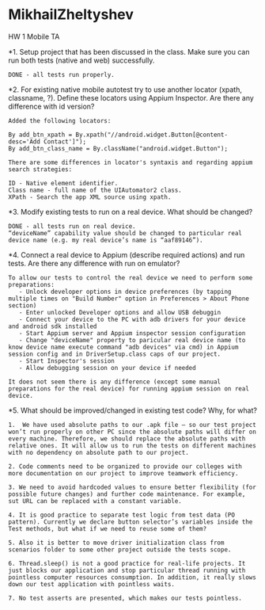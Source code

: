 # MikhailZheltyshev
HW 1 Mobile TA

*1.	Setup project that has been discussed in the class. Make sure you can run both tests (native and web) successfully.
    
    DONE - all tests run properly.

*2.	For existing native mobile autotest try to use another locator (xpath, classname, ?). Define these locators using Appium Inspector. Are there any difference with id version?
   
    Added the following locators:

    By add_btn_xpath = By.xpath("//android.widget.Button[@content-desc='Add Contact']");
    By add_btn_class_name = By.className("android.widget.Button");
    
    There are some differences in locator's syntaxis and regarding appium search strategies:
    
    ID - Native element identifier.
    Class name - full name of the UIAutomator2 class.
    XPath - Search the app XML source using xpath.

*3.	Modify existing tests to run on a real device. What should be changed? 

    DONE - all tests run on real device. 
    “deviceName” capability value should be changed to particular real device name (e.g. my real device’s name is “aaf89146”).

*4.	Connect a real device to Appium (describe required actions) and run tests. Are there any difference with run on emulator?
    
    To allow our tests to control the real device we need to perform some preparations:
       - Unlock developer options in device preferences (by tapping multiple times on "Build Number" option in Preferences > About Phone section)
       - Enter unlocked Developer options and allow USB debuggin
       - Connect your device to the PC with adb drivers for your device and android sdk installed
       - Start Appium server and Appium inspector session configuration
       - Change "deviceName" property to paricular real device name (to know device name execute command "adb devices" via cmd) in Appium session config and in DriverSetup.class caps of our project.
       - Start Inspector's session
       - Allow debugging session on your device if needed
       
    It does not seem there is any difference (except some manual preparations for the real device) for running appium session on real device.

*5.	What should be improved/changed in existing test code? Why, for what?
    
    1.  We have used absolute paths to our .apk file – so our test project won’t run properly on other PC since the absolute paths will differ on every machine. Therefore, we should replace the absolute paths with relative ones. It will allow us to run the tests on different machines with no dependency on absolute path to our project.
    
    2. Code comments need to be organized to provide our colleges with more documentation on our project to improve teamwork efficiency. 
    
    3. We need to avoid hardcoded values to ensure better flexibility (for possible future changes) and further code maintenance. For example, sut URL can be replaced with a constant variable.
    
    4. It is good practice to separate test logic from test data (PO pattern). Currently we declare button selector’s variables inside the Test methods, but what if we need to reuse some of them?
    
    5. Also it is better to move driver initialization class from scenarios folder to some other project outside the tests scope. 
    
    6. Thread.sleep() is not a good practice for real-life projects. It just blocks our application and stop particular thread running with pointless computer resources consumption. In addition, it really slows down our test application with pointless waits.
    
    7. No test asserts are presented, which makes our tests pointless.
 


